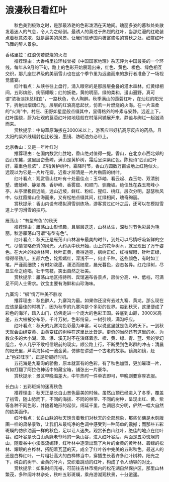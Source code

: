 # 浪漫秋日看红叶  

&emsp;&emsp;秋色美到极致之时，是那最浓艳的色彩泼洒在天地间。瑰丽多姿的暮秋处处散发着迷人的气息，令人为之倾倒。最诱人的莫过于热烈的红叶，当那烂漫的红艳装点着秋意浓浓，就是最美的风景。让我们信步国内极富盛名的赏秋之处，细赏红叶飞舞的醉人景象。  

香格里拉：红浪仿若燃烧的火海  
&emsp;&emsp;推荐理由：大香格里拉环线曾被《中国国家地理》杂志评为中国最美的一个环线，每年从9月的下旬，路上的色彩开始展现出来，红色、黄色、橙色、绿色相互交织，那几座世界级的美丽雪山也在这个季节里为远道而来的旅行者准备了一场视觉盛宴。  
&emsp;&emsp;红叶看点：从峡谷往上盘行，涌入眼帘的是那层层叠叠的灌木森林，红黄绿相间，五彩缤纷，绚丽耀眼；红的妖艳，黄的明丽，绿的柔和，漫山遍野，真可谓“浓妆淡抹总相宜”，一路秋色，令人陶醉。秋季满山的莨菪红叶，在灿烂的阳光下，折射出熠熠红光，层层的红浪高低起伏，仿若一片燃烧的火海。在一片温柔的“火海”中，村庄、田野如星星般点缀其中，显得格外的朴素与安静。远近上下，红叶围绕，蔚为壮观的莨菪红叶如地毯般在村落间铺展开来，静谧与绚烂一起汹涌而来。  
&emsp;&emsp;赏秋提示：中甸草原海拔在3000米以上，游客应带好抗高原反应的药品，且太阳的紫外线辐射也比较强，墨镜、防晒油务必带上。  

北京香山：又是一年叶红时  
&emsp;&emsp;推荐理由：在国内数赏红胜地，香山绝对值得一提。香山，在北京市西北郊的西山东麓，这里层峦叠嶂，满山是黄栌树，霜后呈深紫红色。陈毅诗“西山红叶好，霜重色愈浓”，即指黄栌树叶。霜降时节，香山方圆数万亩坡地上红艳似火，远观以为它是一片片花瓣，近看才辨清是一片片椭圆的树叶。  
&emsp;&emsp;红叶看点：观赏香山红叶有十处最佳点：玉华岫、看云起、森玉笏、双清别墅、蟾蜍峰、静翠湖、香炉峰、香雾窟、和顺门、驯鹿坡。绝佳处在森玉笏峰小亭，从亭里极目远眺，远山近坡，鲜红、粉红、猩红、桃红，层次分明，瑟瑟秋风中，似红霞排山倒海而来，又有松柏点缀其间，红绿相间，瑰奇绚丽。  
&emsp;&emsp;赏秋提示：香山内设有模拟滑雪训练场，游客赏过红叶之后，还可以在模拟雪道上学习滑雪的技巧。  

雁荡山：“有型有色”的秋天  
&emsp;&emsp;推荐理由：雁荡山山形怪趣，且层层迭迭，山林丛生，深秋时节色彩最为艳丽。秋游雁荡山可谓“有型有色”。  
&emsp;&emsp;红叶看点：秋天正是雁荡山山林瀑布最美的时节，到处可以尽情呼吸新鲜的空气，尽情领略奇秀的风光。大约从中秋开始，山上的花草树木，就呈现出了万千姿色。在大片的松树林带，秋叶正黄，黄得透亮，枫树正红，红得耀眼，针叶正绿，绿得带劲儿。五颜六色，姹紫嫣红，深浅不一，何止千种。这些颜色，有时如工笔，严谨而细致；有时如泼墨，潇洒而随意，晨光暮色，姿态各异。红花绿树，尽显生命之绝唱，壮干穹枝，突出自然之壮美。  
&emsp;&emsp;赏秋提示：雁荡山地区招待所、宾馆遍布各景点，房价分高、中、低档，可满足不同人士需求。饮食主要有海鲜和山珍海味。  

九寨沟：“枫”情万种美不胜收  
&emsp;&emsp;推荐理由：秋色醉人，九寨沟为最。如果你还没有去过九寨、黄龙，那么现在应该是最佳的时机了，因为秋季的九寨沟是个多彩的世界。每到秋天，这里便成了彩色的海洋，踏入山门，仿佛走进一个庞大的色彩王国。谷底到山巅，3000米高差，五大植被分布带，千叶万树，色彩纷呈，一树引领，满沟呼应。  
&emsp;&emsp;红叶看点：秋天的九寨沟色彩最为丰富，可以说这里就是色彩的天下。一到秋天就会由绿变黄、由黄变红的树种在这里比比皆是。更奇的当然还有这里的水，为数众多的大小湖、潭、瀑、溪无时不在演绎着赤、橙、黄、绿、青、蓝、紫的梦幻组合，令人几乎不敢相信眼前的现实。顺公路上行，不断受到色彩群的冲击：清晨的阳光里，芦苇海抖动一池金黄，仿佛在讲述一个古老的故事。镜海如镜，赶上“色彩旺季”，正是扮靓好时机。  
&emsp;&emsp;五花海是九寨沟的骄傲，原本就富有的色彩，有了秋色加盟，更加璀璨一片，有如打翻了阿拉伯神话中的藏宝箱，铺张出一片豪华。  
&emsp;&emsp;赏秋提示：景区早晚温差大，中午热时一件单衣即可，早晚则要穿厚衣服。  

长白山：五彩斑斓的迷离秋色  
&emsp;&emsp;推荐理由：秋天正是长白山景色最美的时候。虽然山顶已经进入了冬季，覆盖了初雪，随山势而下，不同的海拔、不同的林带、不同的树种，呈现出红、黄、紫等各种不同色彩，并随着地形的起伏，绵延千里，色调层次分明，俨然一幅大自然的绝美画作。  
&emsp;&emsp;红叶看点：长白山脉的秋天饱含着我们对秋天的全部想象，那些仿佛是木刻版画一样的肃杀景致，让我们从最纯净的色调中感受到一种简单的震撼；而那些五彩斑斓的仿佛油画一样的秋色，足以让人迷失。观赏长白山红叶，绝佳的地点在红叶谷。红叶谷是长白山余脉老爷岭的一条山谷，进入红叶谷后，两面是五彩斑斓的山，随着谷中小溪溪流婉转，红叶林中逐渐出现了片片的金黄的黄叶林、碧绿的松林、耀眼的白桦林，搭配着瓦蓝的天，成全了红叶谷中完美的五彩秋色。最迷人的还是白桦红叶，一片粗壮高大的白桦林当中，穿插生长着许多红叶树种。阳光之下，纯白的树干、金黄的叶片，交织着跳动的红叶，构成了令人动容的对比。  
&emsp;&emsp;赏秋提示：如果时间充裕，可前往吉林市境内的松花湖自然保护区，那里山林繁茂，多种阔叶林杂处，秋叶五彩斑斓，乘舟游湖观秋景，十分逍遥。  
<!-- Last processed: 2025-07-22 03:44:31 -->
